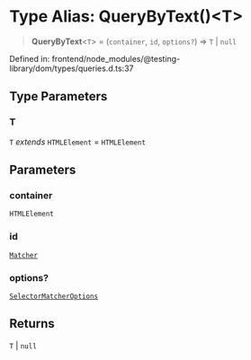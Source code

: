 # Type Alias: QueryByText()\<T\>

> **QueryByText**\<`T`\> = (`container`, `id`, `options?`) => `T` \| `null`

Defined in: frontend/node\_modules/@testing-library/dom/types/queries.d.ts:37

## Type Parameters

### T

`T` *extends* `HTMLElement` = `HTMLElement`

## Parameters

### container

`HTMLElement`

### id

[`Matcher`](Matcher.md)

### options?

[`SelectorMatcherOptions`](../interfaces/SelectorMatcherOptions.md)

## Returns

`T` \| `null`
